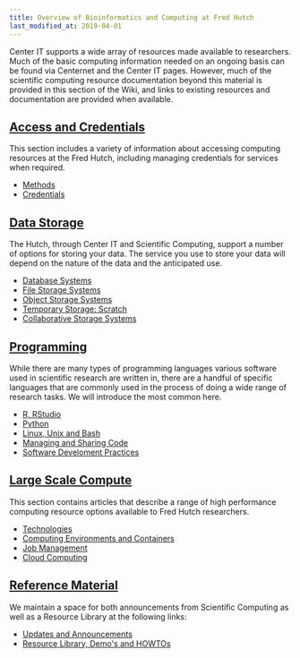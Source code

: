```yaml
---
title: Overview of Bioinformatics and Computing at Fred Hutch
last_modified_at: 2019-04-01
---
```

Center IT supports a wide array of resources made available to researchers.  Much of the basic computing information needed on an ongoing basis can be found via Centernet and the Center IT pages.  However, much of the scientific computing resource documentation beyond this material is provided in this section of the Wiki, and links to existing resources and documentation are provided when available.  


## [Access and Credentials](/scicomputing/access_overview/)
This section includes a variety of information about accessing computing resources at the Fred Hutch, including managing credentials for services when required.  
- [Methods](/scicomputing/access_methods/)
- [Credentials](/scicomputing/access_credentials/)


## [Data Storage](/scicomputing/store_overview/)
The Hutch, through Center IT and Scientific Computing, support a number of options for storing your data. The service you use to store your data will depend on the nature of the data and the anticipated use.

- [Database Systems](/scicomputing/store_databases/)
- [File Storage Systems](/scicomputing/store_posix/)
- [Object Storage Systems](/scicomputing/store_objectstore/)
- [Temporary Storage: Scratch](/scicomputing/store_scratch/)
- [Collaborative Storage Systems](/scicomputing/store_collaboration/)


## [Programming](/bioinformatics/prog_overview/)
While there are many types of programming languages various software used in scientific research are written in, there are a handful of specific languages that are commonly used in the process of doing a wide range of research tasks. We will introduce the most common here.

- [R, RStudio](/scicomputing/prog_R/)
- [Python](/scicomputing/prog_python/)
- [Linux, Unix and Bash](/scicomputing/prog_linux101/)
- [Managing and Sharing Code](/scicomputing/prog_managecode/)
- [Software Develoment Practices](/scicomputing/prog_development/)


## [Large Scale Compute](/scicomputing/compute_overview/)
This section contains articles that describe a range of high performance computing resource options available to Fred Hutch researchers.

- [Technologies](/scicomputing/compute_platforms/)
- [Computing Environments and Containers](/scicomputing/compute_environments/)
- [Job Management](/scicomputing/compute_jobs/)
- [Cloud Computing](/scicomputing/compute_cloud/)

## [Reference Material](/scicomputing/reference_overview/)
We maintain a space for both announcements from Scientific Computing as well as a Resource Library at the following links:
- [Updates and Announcements](/scicompannounce/)
- [Resource Library, Demo's and HOWTOs](/compdemos/)
